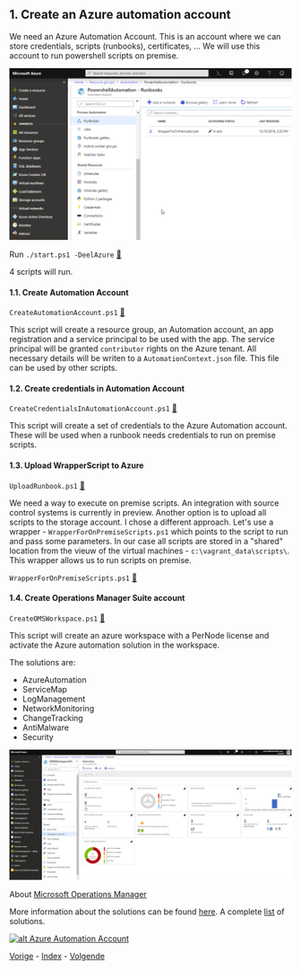 ## 1. Create an Azure automation account

We need an Azure Automation Account. This is an account where we can store credentials, scripts (runbooks), certificates, ... We will use this account to run powershell scripts on premise. 

![alt 1.AutomationAccount](../images/1.AutomationAccount.png)

Run `./start.ps1 -DeelAzure` [:memo:](../Start.ps1)

4 scripts will run.

#### 1.1. Create Automation Account

`CreateAutomationAccount.ps1` [:memo:](../scripts/CreateAutomationAccount.ps1)

This script will create a resource group, an Automation account, an app registration and a service principal to be used with the app. The service principal will be granted `contributor` rights on the Azure tenant. All necessary details will be writen to a `AutomationContext.json` file. This file can be used by other scripts. 

#### 1.2. Create credentials in Automation Account

`CreateCredentialsInAutomationAccount.ps1` [:memo:](../scripts/CreateCredentialsInAutomationAccount.ps1)

This script will create a set of credentials to the Azure Automation account. These will be used when a runbook needs credentials to run on premise scripts.

#### 1.3. Upload WrapperScript to Azure

`UploadRunbook.ps1` [:memo:](../scripts/UploadRunbook.ps1)

We need a way to execute on premise scripts. An integration with source control systems is currently in preview. Another option is to upload all scripts to the storage account. I chose a different approach. Let's use a wrapper - `WrapperForOnPremiseScripts.ps1` which points to the script to run and pass some parameters. In our case all scripts are stored in a "shared" location from the vieuw of the virtual machines - `c:\vagrant_data\scripts\`. This wrapper allows us to run scripts on premise. 

`WrapperForOnPremiseScripts.ps1` [:memo:](../scripts/WrapperForOnPremiseScripts.ps1)

#### 1.4. Create Operations Manager Suite account

`CreateOMSWorkspace.ps1` [:memo:](../scripts/CreateOMSWorkspace.ps1)

This script will create an azure workspace with a PerNode license and activate the Azure automation solution in the workspace. 

The solutions are:

- AzureAutomation
- ServiceMap
- LogManagement
- NetworkMonitoring
- ChangeTracking
- AntiMalware
- Security

![alt OMS](../images/1.OMS.png)

About [Microsoft Operations Manager](https://docs.microsoft.com/en-us/azure/azure-monitor/overview)

More information about the solutions can be found [here](https://docs.microsoft.com/en-us/azure/azure-monitor/insights/solutions). A complete [list](https://gallery.technet.microsoft.com/office/List-all-OMS-Gallery-546ee267) of solutions.

[![alt Azure Automation Account](https://i.ytimg.com/vi/hNUYmEMCkTU/sddefault.jpg)](https://www.youtube.com/watch?v=hNUYmEMCkTU)

[Vorige](../README.md) - [Index](./index.md) - [Volgende](./2.CreateTheMachines.md)